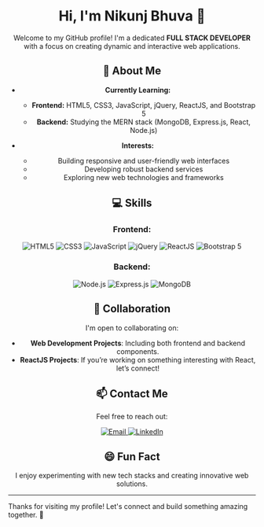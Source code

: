 <div align="center">

# Hi, I'm Nikunj Bhuva 👋

Welcome to my GitHub profile! I'm a dedicated **FULL STACK DEVELOPER** with a focus on creating dynamic and interactive web applications.

## 🌟 About Me

- **Currently Learning:** 
  - **Frontend:** HTML5, CSS3, JavaScript, jQuery, ReactJS, and Bootstrap 5
  - **Backend:** Studying the MERN stack (MongoDB, Express.js, React, Node.js)

- **Interests:**
  - Building responsive and user-friendly web interfaces
  - Developing robust backend services
  - Exploring new web technologies and frameworks

## 💻 Skills

### Frontend:
<p align="center">
  <img src="https://img.icons8.com/color/48/000000/html-5.png" alt="HTML5" title="HTML5"/>
  <img src="https://img.icons8.com/color/48/000000/css3.png" alt="CSS3" title="CSS3"/>
  <img src="https://img.icons8.com/color/48/000000/javascript.png" alt="JavaScript" title="JavaScript"/>
  <img src="https://img.icons8.com/color/48/000000/jquery.png" alt="jQuery" title="jQuery"/>
  <img src="https://img.icons8.com/color/48/000000/react-native.png" alt="ReactJS" title="ReactJS"/>
  <img src="https://img.icons8.com/color/48/000000/bootstrap.png" alt="Bootstrap 5" title="Bootstrap 5"/>
</p>

### Backend:
<p align="center">
  <img src="https://img.icons8.com/color/48/000000/nodejs.png" alt="Node.js" title="Node.js"/>
  <img src="https://img.icons8.com/color/48/000000/express-js.png" alt="Express.js" title="Express.js"/>
  <img src="https://img.icons8.com/color/48/000000/mongodb.png" alt="MongoDB" title="MongoDB"/>
</p>

## 🤝 Collaboration

I'm open to collaborating on:
- **Web Development Projects**: Including both frontend and backend components.
- **ReactJS Projects**: If you’re working on something interesting with React, let’s connect!

## 📫 Contact Me

Feel free to reach out:
<p align="center">
  <a href="mailto:nikunjbhuva121@gmail.com">
    <img src="https://img.icons8.com/ios/50/000000/email.png" alt="Email" title="Email"/>
  </a>
  <a href="https://www.linkedin.com/in/nikunj-bhuva">
    <img src="https://img.icons8.com/ios/50/000000/linkedin.png" alt="LinkedIn" title="LinkedIn"/>
  </a>
</p>

## 😄 Fun Fact

I enjoy experimenting with new tech stacks and creating innovative web solutions.

</div>

---

Thanks for visiting my profile! Let's connect and build something amazing together. 🚀
